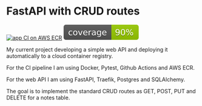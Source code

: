 # FastAPI with CRUD routes

[![app CI on AWS ECR](https://github.com/ofrankeADD/fastapi_crud/actions/workflows/aws.yml/badge.svg)](https://github.com/ofrankeADD/fastapi_crud/actions/workflows/aws.yml)
[![pytest coverage](https://github.com/ofrankeADD/fastapi_crud/blob/main/src/coverage.svg)](https://github.com/ofrankeADD/fastapi_crud/blob/main/src/.coverage)

My current project developing a simple web API and deploying it automatically to a cloud container registry.

For the CI pipeline I am using Docker, Pytest, Github Actions and AWS ECR.

For the web API I am using FastAPI, Traefik, Postgres and SQLAlchemy.

The goal is to implement the standard CRUD routes as GET, POST, PUT and DELETE for a notes table.
